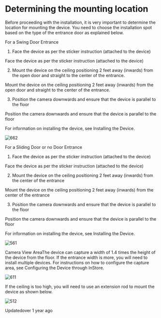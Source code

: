 # Determining the mounting location

Before proceeding with the installation, it is very important to determine the location for mounting the device. You need to choose the installation spot based on the type of the entrance door as explained below.

For a Swing Door Entrance

1. Face the device as per the sticker instruction (attached to the device)

Face the device as per the sticker instruction (attached to the device)

2. Mount the device on the ceiling positioning 2 feet away (inwards) from the open door and straight to the center of the entrance.

Mount the device on the ceiling positioning 2 feet away (inwards) from the open door and straight to the center of the entrance.

3. Position the camera downwards and ensure that the device is parallel to the floor

Position the camera downwards and ensure that the device is parallel to the floor

For information on installing the device, see Installing the Device.

![662](https://files.readme.io/d350a5f-DEVICE.png)

For a Sliding Door or no Door Entrance

1. Face the device as per the sticker instruction (attached to the device)

Face the device as per the sticker instruction (attached to the device)

2. Mount the device on the ceiling positioning 2 feet away (inwards) from the center of the entrance

Mount the device on the ceiling positioning 2 feet away (inwards) from the center of the entrance

3. Position the camera downwards and ensure that the device is parallel to the floor

Position the camera downwards and ensure that the device is parallel to the floor

For information on installing the device, see Installing the Device.

![561](https://files.readme.io/6d0fe50-devicee.png)

Camera View AreaThe device can capture a width of 1.4 times the height of the device from the floor. If the entrance width is more, you will need to install multiple devices. For instructions on how to configure the capture area, see Configuring the Device through InStore.

![611](https://files.readme.io/14ba517-instore.png)

If the ceiling is too high, you will need to use an extension rod to mount the device as shown below.

![512](https://files.readme.io/549ae8a-below.png)

Updatedover 1 year ago